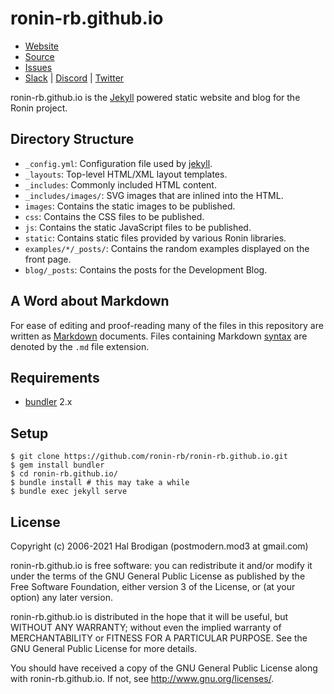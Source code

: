 # ronin-rb.github.io

* [Website](http://ronin-rb.github.io)
* [Source](https://github.com/ronin-rb/ronin-rb.github.io)
* [Issues](https://github.com/ronin-rb/ronin-rb.github.io/issues)
* [Slack](https://ronin-rb.slack.com) |
  [Discord](https://discord.gg/6WAb3PsVX9) |
  [Twitter](https://twitter.com/ronin_rb)

ronin-rb.github.io is the [Jekyll][jekyll] powered static website and blog for
the Ronin project.

## Directory Structure

* `_config.yml`: Configuration file used by [jekyll].
* `_layouts`: Top-level HTML/XML layout templates.
* `_includes`: Commonly included HTML content.
* `_includes/images/`: SVG images that are inlined into the HTML.
* `images`: Contains the static images to be published.
* `css`: Contains the CSS files to be published.
* `js`: Contains the static JavaScript files to be published.
* `static`: Contains static files provided by various Ronin libraries.
* `examples/*/_posts/`: Contains the random examples displayed on the
  front page.
* `blog/_posts`: Contains the posts for the Development Blog.

## A Word about Markdown

For ease of editing and proof-reading many of the files in this repository
are written as [Markdown] documents. Files containing Markdown [syntax] are
denoted by the `.md` file extension.

## Requirements

* [bundler] 2.x

## Setup

    $ git clone https://github.com/ronin-rb/ronin-rb.github.io.git
    $ gem install bundler
    $ cd ronin-rb.github.io/
    $ bundle install # this may take a while
    $ bundle exec jekyll serve

## License

Copyright (c) 2006-2021 Hal Brodigan (postmodern.mod3 at gmail.com)

ronin-rb.github.io is free software: you can redistribute it and/or
modify it under the terms of the GNU General Public License as published by
the Free Software Foundation, either version 3 of the License, or
(at your option) any later version.

ronin-rb.github.io is distributed in the hope that it will be useful,
but WITHOUT ANY WARRANTY; without even the implied warranty of
MERCHANTABILITY or FITNESS FOR A PARTICULAR PURPOSE.  See the
GNU General Public License for more details.

You should have received a copy of the GNU General Public License
along with ronin-rb.github.io.  If not, see
<http://www.gnu.org/licenses/>.

[Markdown]: http://en.wikipedia.org/wiki/Markdown
[syntax]: http://daringfireball.net/projects/markdown/basics

[bundler]: https://bundler.io/
[jekyll]: https://github.com/mojombo/jekyll#readme
[kramdown]: https://kramdown.gettalong.org/
